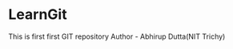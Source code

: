# LearnGit
This is first first GIT repository
Author - Abhirup Dutta(NIT Trichy)

<!-- ||| modify | add | commmit ||| -->
